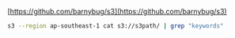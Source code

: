 [https://github.com/barnybug/s3](https://github.com/barnybug/s3)

```sh
s3 --region ap-southeast-1 cat s3://s3path/ | grep "keywords"
```
